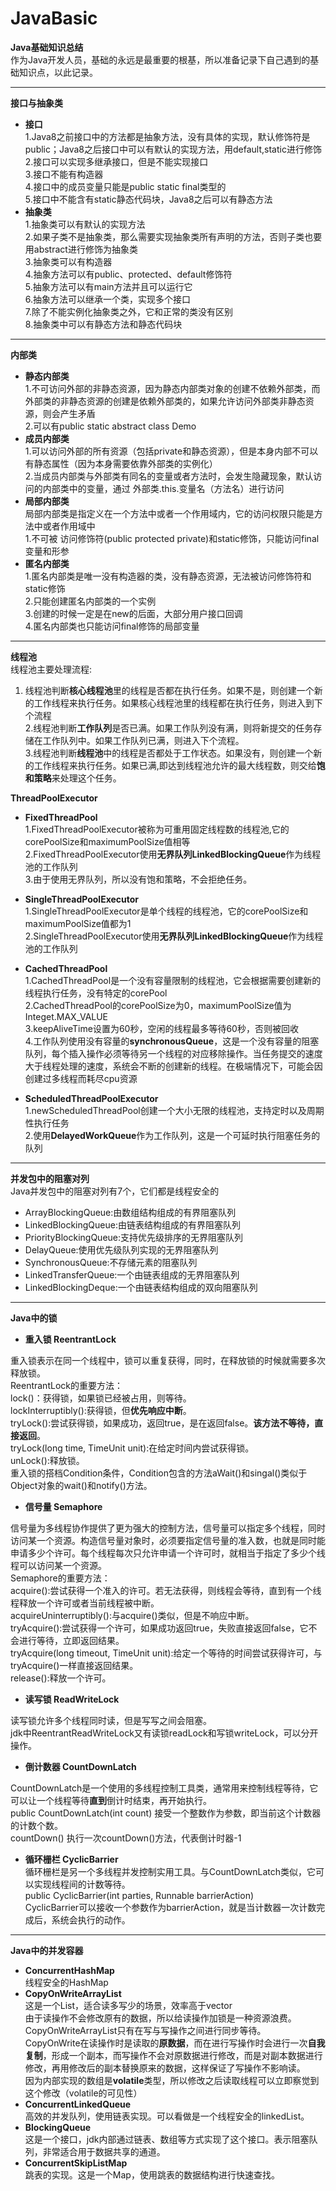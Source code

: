 # JavaBasic
**Java基础知识总结**<br>
作为Java开发人员，基础的永远是最重要的根基，所以准备记录下自己遇到的基础知识点，以此记录。

---
**接口与抽象类**<br>
* **接口**<br>
1.Java8之前接口中的方法都是抽象方法，没有具体的实现，默认修饰符是public；Java8之后接口中可以有默认的实现方法，用default,static进行修饰<br>
2.接口可以实现多继承接口，但是不能实现接口<br>
3.接口不能有构造器<br>
4.接口中的成员变量只能是public static final类型的<br>
5.接口中不能含有static静态代码块，Java8之后可以有静态方法<br>
* **抽象类**<br>
1.抽象类可以有默认的实现方法<br>
2.如果子类不是抽象类，那么需要实现抽象类所有声明的方法，否则子类也要用abstract进行修饰为抽象类<br>
3.抽象类可以有构造器<br>
4.抽象方法可以有public、protected、default修饰符<br>
5.抽象方法可以有main方法并且可以运行它<br>
6.抽象方法可以继承一个类，实现多个接口<br>
7.除了不能实例化抽象类之外，它和正常的类没有区别<br>
8.抽象类中可以有静态方法和静态代码块<br>
---

**内部类**<br>
* **静态内部类**<br>
1.不可访问外部的非静态资源，因为静态内部类对象的创建不依赖外部类，而外部类的非静态资源的创建是依赖外部类的，如果允许访问外部类非静态资源，则会产生矛盾<br>
2.可以有public static abstract class Demo
* **成员内部类**<br>
1.可以访问外部的所有资源（包括private和静态资源），但是本身内部不可以有静态属性（因为本身需要依靠外部类的实例化）<br>
2.当成员内部类与外部类有同名的变量或者方法时，会发生隐藏现象，默认访问的内部类中的变量，通过 外部类.this.变量名（方法名）进行访问<br>
* **局部内部类**<br>
局部内部类是指定义在一个方法中或者一个作用域内，它的访问权限只能是方法中或者作用域中<br>
1.不可被 访问修饰符(public protected private)和static修饰，只能访问final变量和形参
* **匿名内部类**<br>
1.匿名内部类是唯一没有构造器的类，没有静态资源，无法被访问修饰符和static修饰<br>
2.只能创建匿名内部类的一个实例<br>
3.创建的时候一定是在new的后面，大部分用户接口回调<br>
4.匿名内部类也只能访问final修饰的局部变量<br>
---

**线程池**<br>
 线程池主要处理流程:<br>
 1. 线程池判断**核心线程池**里的线程是否都在执行任务。如果不是，则创建一个新的工作线程来执行任务。如果核心线程池里的线程都在执行任务，则进入到下个流程<br>
 2.线程池判断**工作队列**是否已满。如果工作队列没有满，则将新提交的任务存储在工作队列中。如果工作队列已满，则进入下个流程。<br>
 3.线程池判断**线程池**中的线程是否都处于工作状态。如果没有，则创建一个新的工作线程来执行任务。如果已满,即达到线程池允许的最大线程数，则交给**饱和策略**来处理这个任务。<br>
 
 **ThreadPoolExecutor**<br>
 * **FixedThreadPool**<br>
 1.FixedThreadPoolExecutor被称为可重用固定线程数的线程池,它的corePoolSize和maximumPoolSize值相等<br>
 2.FixedThreadPoolExecutor使用**无界队列LinkedBlockingQueue**作为线程池的工作队列<br>
 3.由于使用无界队列，所以没有饱和策略，不会拒绝任务。<br>
 
 * **SingleThreadPoolExecutor**<br>
 1.SingleThreadPoolExecutor是单个线程的线程池，它的corePoolSize和maximumPoolSize值都为1<br>
 2.SingleThreadPoolExecutor使用**无界队列LinkedBlockingQueue**作为线程池的工作队列<br>
 
 * **CachedThreadPool**<br>
 1.CachedThreadPool是一个没有容量限制的线程池，它会根据需要创建新的线程执行任务，没有特定的corePool<br>
 2.CachedThreadPool的corePoolSize为0，maximumPoolSize值为Integet.MAX_VALUE<br>
 3.keepAliveTime设置为60秒，空闲的线程最多等待60秒，否则被回收<br>
 4.工作队列使用没有容量的**synchronousQueue**，这是一个没有容量的阻塞队列，每个插入操作必须等待另一个线程的对应移除操作。当任务提交的速度大于线程处理的速度，系统会不断的创建新的线程。在极端情况下，可能会因创建过多线程而耗尽cpu资源<br>
 
 * **ScheduledThreadPoolExecutor**<br>
 1.newScheduledThreadPool创建一个大小无限的线程池，支持定时以及周期性执行任务<br>
 2.使用**DelayedWorkQueue**作为工作队列，这是一个可延时执行阻塞任务的队列<br>
 ---
 
**并发包中的阻塞对列**<br>
Java并发包中的阻塞对列有7个，它们都是线程安全的<br>
* ArrayBlockingQueue:由数组结构组成的有界阻塞队列<br>
* LinkedBlockingQueue:由链表结构组成的有界阻塞队列<br>
* PriorityBlockingQueue:支持优先级排序的无界阻塞队列<br>
* DelayQueue:使用优先级队列实现的无界阻塞队列<br>
* SynchronousQueue:不存储元素的阻塞队列<br>
* LinkedTransferQueue:一个由链表组成的无界阻塞队列<br>
* LinkedBlockingDeque:一个由链表结构组成的双向阻塞队列<br>
---

**Java中的锁**<br>
* **重入锁 ReentrantLock** <br>

重入锁表示在同一个线程中，锁可以重复获得，同时，在释放锁的时候就需要多次释放锁。<br>
ReentrantLock的重要方法：<br>
lock()：获得锁，如果锁已经被占用，则等待。<br>
lockInterruptibly():获得锁，但**优先响应中断**。<br>
tryLock():尝试获得锁，如果成功，返回true，是在返回false。**该方法不等待，直接返回**。<br>
tryLock(long time, TimeUnit unit):在给定时间内尝试获得锁。<br>
unLock():释放锁。<br>
重入锁的搭档Condition条件，Condition包含的方法aWait()和singal()类似于Object对象的wait()和notify()方法。<br>


* **信号量 Semaphore** <br>

信号量为多线程协作提供了更为强大的控制方法，信号量可以指定多个线程，同时访问某一个资源。构造信号量对象时，必须要指定信号量的准入数，也就是同时能申请多少个许可。每个线程每次只允许申请一个许可时，就相当于指定了多少个线程可以访问某一个资源。<br>
Semaphore的重要方法：<br>
acquire():尝试获得一个准入的许可。若无法获得，则线程会等待，直到有一个线程释放一个许可或者当前线程被中断。<br>
acquireUninterruptibly():与acquire()类似，但是不响应中断。<br>
tryAcquire():尝试获得一个许可，如果成功返回true，失败直接返回false，它不会进行等待，立即返回结果。<br>
tryAcquire(long timeout, TimeUnit unit):给定一个等待的时间尝试获得许可，与tryAcquire()一样直接返回结果。<br>
release():释放一个许可。<br>


* **读写锁 ReadWriteLock** <br>

读写锁允许多个线程同时读，但是写写之间会阻塞。<br>
jdk中ReentrantReadWriteLock又有读锁readLock和写锁writeLock，可以分开操作。<br>


* **倒计数器 CountDownLatch** <br>

CountDownLatch是一个使用的多线程控制工具类，通常用来控制线程等待，它可以让一个线程等待**直到**倒计时结束，再开始执行。<br>
public CountDownLatch(int count) 接受一个整数作为参数，即当前这个计数器的计数个数。<br>
countDown() 执行一次countDown()方法，代表倒计时器-1 <br>


* **循环栅栏 CyclicBarrier** <br>
循环栅栏是另一个多线程并发控制实用工具。与CountDownLatch类似，它可以实现线程间的计数等待。<br>
public CyclicBarrier(int parties, Runnable barrierAction) <br>
CyclicBarrier可以接收一个参数作为barrierAction，就是当计数器一次计数完成后，系统会执行的动作。<br>

---

**Java中的并发容器**<br>

* **ConcurrentHashMap**<br>
线程安全的HashMap<br>
* **CopyOnWriteArrayList**<br>
这是一个List，适合读多写少的场景，效率高于vector<br>
由于读操作不会修改原有的数据，所以给读操作加锁是一种资源浪费。CopyOnWriteArrayList只有在写与写操作之间进行同步等待。<br>
CopyOnWrite在读操作时是读取的**原数据**，而在进行写操作时会进行一次**自我复制**，形成一个副本，而写操作不会对原数据进行修改，而是对副本数据进行修改，再用修改后的副本替换原来的数据，这样保证了写操作不影响读。<br>
因为内部实现的数组是**volatile**类型，所以修改之后读取线程可以立即察觉到这个修改（volatile的可见性）<br>
* **ConcurrentLinkedQueue**<br>
高效的并发队列，使用链表实现。可以看做是一个线程安全的linkedList。<br>
* **BlockingQueue**<br>
这是一个接口，jdk内部通过链表、数组等方式实现了这个接口。表示阻塞队列，非常适合用于数据共享的通道。<br>
* **ConcurrentSkipListMap**<br>
跳表的实现。这是一个Map，使用跳表的数据结构进行快速查找。<br>




